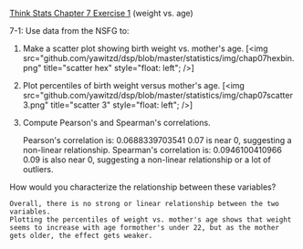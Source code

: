 [Think Stats Chapter 7 Exercise 1](http://greenteapress.com/thinkstats2/html/thinkstats2008.html#toc70) (weight vs. age)

7-1: Use data from the NSFG to: 

1) Make a scatter plot showing birth weight vs. mother's age. 
[<img src="github.com/yawitzd/dsp/blob/master/statistics/img/chap07hexbin.png" title="scatter hex" style="float: left"; />]

2) Plot percentiles of birth weight versus mother's age. 
[<img src="github.com/yawitzd/dsp/blob/master/statistics/img/chap07scatter3.png" title="scatter 3" style="float: left"; />]

3) Compute Pearson's and Spearman's correlations. 

    Pearson's correlation is:  0.0688339703541
        0.07 is near 0, suggesting a non-linear relationship.
     Spearman's correlation is:  0.0946100410966
         0.09 is also near 0, suggesting a non-linear relationship or a lot of outliers.

How would you characterize the relationship between these variables?

    Overall, there is no strong or linear relationship between the two variables.
    Plotting the percentiles of weight vs. mother's age shows that weight seems to increase with age formother's under 22, but as the mother gets older, the effect gets weaker. 
    
